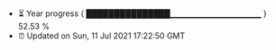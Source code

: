 - ⏳ Year progress { ███████████████▁▁▁▁▁▁▁▁▁▁▁▁▁▁▁ } 52.53 %
- ⏰ Updated on Sun, 11 Jul 2021 17:22:50 GMT

